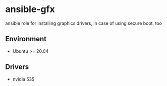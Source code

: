# ansible-gfx
ansible role for installing graphics drivers, in case of using  secure boot, too

## Environment
- Ubuntu >= 20.04

## Drivers
- nvidia 535